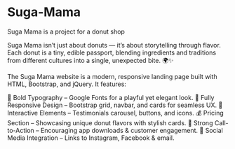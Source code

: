 # Suga-Mama
Suga Mama is a project for a donut shop

Suga Mama isn’t just about donuts — it’s about storytelling through flavor. Each donut is a tiny, edible passport, blending ingredients and traditions from different cultures into a single, unexpected bite. 🌍✨

The Suga Mama website is a modern, responsive landing page built with HTML, Bootstrap, and jQuery. It features:

🍩 Bold Typography – Google Fonts for a playful yet elegant look.
📱 Fully Responsive Design – Bootstrap grid, navbar, and cards for seamless UX.
🎠 Interactive Elements – Testimonials carousel, buttons, and icons.
💰 Pricing Section – Showcasing unique donut flavors with stylish cards.
🎯 Strong Call-to-Action – Encouraging app downloads & customer engagement.
📡 Social Media Integration – Links to Instagram, Facebook & email.
